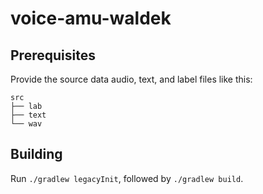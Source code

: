 # voice-amu-waldek

## Prerequisites

Provide the source data audio, text, and label files like this:
```
src
├── lab
├── text
└── wav
```

## Building

Run `./gradlew legacyInit`, followed by `./gradlew build`.
